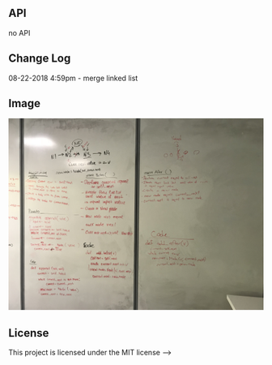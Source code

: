 ## API
no API

## Change Log

08-22-2018 4:59pm - merge linked list 


## Image
![alt text](https://github.com/RomikGood/data-structures-and-algorithms/blob/ll_insertions/assets/ll_insetions.JPG)

## License
This project is licensed under the MIT license
-->
